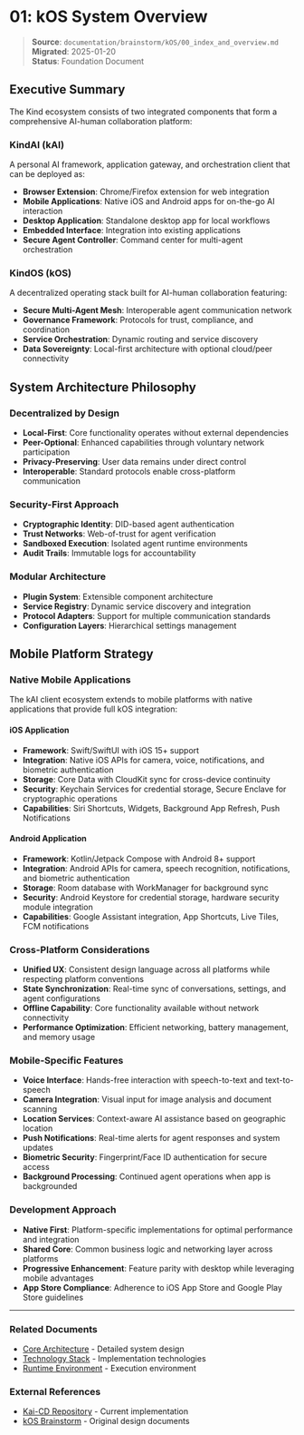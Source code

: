 # 01: kOS System Overview

> **Source**: `documentation/brainstorm/kOS/00_index_and_overview.md`  
> **Migrated**: 2025-01-20  
> **Status**: Foundation Document

## Executive Summary

The Kind ecosystem consists of two integrated components that form a comprehensive AI-human collaboration platform:

### KindAI (kAI)
A personal AI framework, application gateway, and orchestration client that can be deployed as:
- **Browser Extension**: Chrome/Firefox extension for web integration
- **Mobile Applications**: Native iOS and Android apps for on-the-go AI interaction
- **Desktop Application**: Standalone desktop app for local workflows
- **Embedded Interface**: Integration into existing applications
- **Secure Agent Controller**: Command center for multi-agent orchestration

### KindOS (kOS)
A decentralized operating stack built for AI-human collaboration featuring:
- **Secure Multi-Agent Mesh**: Interoperable agent communication network
- **Governance Framework**: Protocols for trust, compliance, and coordination
- **Service Orchestration**: Dynamic routing and service discovery
- **Data Sovereignty**: Local-first architecture with optional cloud/peer connectivity

## System Architecture Philosophy

### Decentralized by Design
- **Local-First**: Core functionality operates without external dependencies
- **Peer-Optional**: Enhanced capabilities through voluntary network participation
- **Privacy-Preserving**: User data remains under direct control
- **Interoperable**: Standard protocols enable cross-platform communication

### Security-First Approach
- **Cryptographic Identity**: DID-based agent authentication
- **Trust Networks**: Web-of-trust for agent verification
- **Sandboxed Execution**: Isolated agent runtime environments
- **Audit Trails**: Immutable logs for accountability

### Modular Architecture
- **Plugin System**: Extensible component architecture
- **Service Registry**: Dynamic service discovery and integration
- **Protocol Adapters**: Support for multiple communication standards
- **Configuration Layers**: Hierarchical settings management

## Mobile Platform Strategy

### Native Mobile Applications
The kAI client ecosystem extends to mobile platforms with native applications that provide full kOS integration:

#### iOS Application
- **Framework**: Swift/SwiftUI with iOS 15+ support
- **Integration**: Native iOS APIs for camera, voice, notifications, and biometric authentication
- **Storage**: Core Data with CloudKit sync for cross-device continuity
- **Security**: Keychain Services for credential storage, Secure Enclave for cryptographic operations
- **Capabilities**: Siri Shortcuts, Widgets, Background App Refresh, Push Notifications

#### Android Application  
- **Framework**: Kotlin/Jetpack Compose with Android 8+ support
- **Integration**: Android APIs for camera, speech recognition, notifications, and biometric authentication
- **Storage**: Room database with WorkManager for background sync
- **Security**: Android Keystore for credential storage, hardware security module integration
- **Capabilities**: Google Assistant integration, App Shortcuts, Live Tiles, FCM notifications

### Cross-Platform Considerations
- **Unified UX**: Consistent design language across all platforms while respecting platform conventions
- **State Synchronization**: Real-time sync of conversations, settings, and agent configurations
- **Offline Capability**: Core functionality available without network connectivity
- **Performance Optimization**: Efficient networking, battery management, and memory usage

### Mobile-Specific Features
- **Voice Interface**: Hands-free interaction with speech-to-text and text-to-speech
- **Camera Integration**: Visual input for image analysis and document scanning
- **Location Services**: Context-aware AI assistance based on geographic location
- **Push Notifications**: Real-time alerts for agent responses and system updates
- **Biometric Security**: Fingerprint/Face ID authentication for secure access
- **Background Processing**: Continued agent operations when app is backgrounded

### Development Approach
- **Native First**: Platform-specific implementations for optimal performance and integration
- **Shared Core**: Common business logic and networking layer across platforms
- **Progressive Enhancement**: Feature parity with desktop while leveraging mobile advantages
- **App Store Compliance**: Adherence to iOS App Store and Google Play Store guidelines

---

### Related Documents
- [Core Architecture](02_core_architecture.md) - Detailed system design
- [Technology Stack](03_technology_stack.md) - Implementation technologies
- [Runtime Environment](05_runtime_environment.md) - Execution environment

### External References
- [Kai-CD Repository](https://github.com/user/kai-cd) - Current implementation
- [kOS Brainstorm](../../brainstorm/kOS/) - Original design documents
